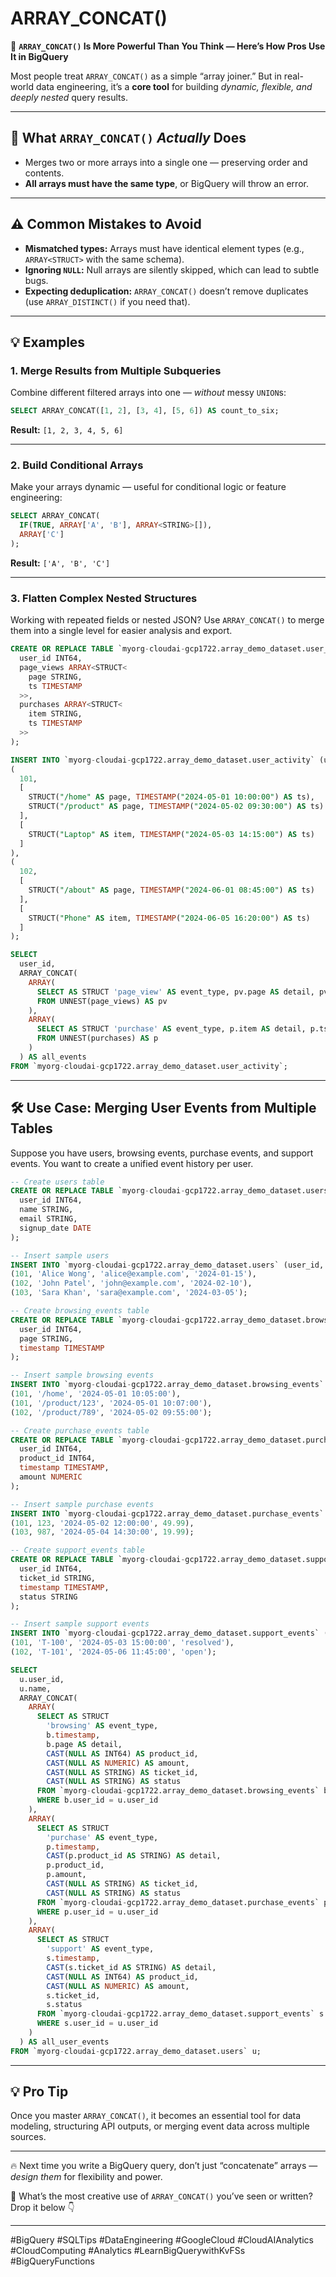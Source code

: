 # ARRAY_CONCAT()

🚀 **`ARRAY_CONCAT()` Is More Powerful Than You Think — Here’s How Pros Use It in BigQuery**

Most people treat `ARRAY_CONCAT()` as a simple “array joiner.” But in real-world data engineering, it’s a **core tool** for building *dynamic, flexible, and deeply nested* query results.

---

## 🧠 What `ARRAY_CONCAT()` *Actually* Does

- Merges two or more arrays into a single one — preserving order and contents.
- **All arrays must have the same type**, or BigQuery will throw an error.

---

## ⚠️ Common Mistakes to Avoid

- **Mismatched types:** Arrays must have identical element types (e.g., `ARRAY<STRUCT>` with the same schema).
- **Ignoring `NULL`:** Null arrays are silently skipped, which can lead to subtle bugs.
- **Expecting deduplication:** `ARRAY_CONCAT()` doesn’t remove duplicates (use `ARRAY_DISTINCT()` if you need that).

---

## 💡 Examples

### 1. Merge Results from Multiple Subqueries

Combine different filtered arrays into one — *without* messy `UNION`s:

```sql
SELECT ARRAY_CONCAT([1, 2], [3, 4], [5, 6]) AS count_to_six;
```
**Result:** `[1, 2, 3, 4, 5, 6]`

---

### 2. Build Conditional Arrays

Make your arrays dynamic — useful for conditional logic or feature engineering:

```sql
SELECT ARRAY_CONCAT(
  IF(TRUE, ARRAY['A', 'B'], ARRAY<STRING>[]),
  ARRAY['C']
);
```
**Result:** `['A', 'B', 'C']`

---

### 3. Flatten Complex Nested Structures

Working with repeated fields or nested JSON? Use `ARRAY_CONCAT()` to merge them into a single level for easier analysis and export.

```sql
CREATE OR REPLACE TABLE `myorg-cloudai-gcp1722.array_demo_dataset.user_activity` (
  user_id INT64,
  page_views ARRAY<STRUCT<
    page STRING,
    ts TIMESTAMP
  >>,
  purchases ARRAY<STRUCT<
    item STRING,
    ts TIMESTAMP
  >>
);
```

```sql
INSERT INTO `myorg-cloudai-gcp1722.array_demo_dataset.user_activity` (user_id, page_views, purchases) VALUES
(
  101,
  [
    STRUCT("/home" AS page, TIMESTAMP("2024-05-01 10:00:00") AS ts),
    STRUCT("/product" AS page, TIMESTAMP("2024-05-02 09:30:00") AS ts)
  ],
  [
    STRUCT("Laptop" AS item, TIMESTAMP("2024-05-03 14:15:00") AS ts)
  ]
),
(
  102,
  [
    STRUCT("/about" AS page, TIMESTAMP("2024-06-01 08:45:00") AS ts)
  ],
  [
    STRUCT("Phone" AS item, TIMESTAMP("2024-06-05 16:20:00") AS ts)
  ]
);
```

```sql
SELECT
  user_id,
  ARRAY_CONCAT(
    ARRAY(
      SELECT AS STRUCT 'page_view' AS event_type, pv.page AS detail, pv.ts AS event_timestamp
      FROM UNNEST(page_views) AS pv
    ),
    ARRAY(
      SELECT AS STRUCT 'purchase' AS event_type, p.item AS detail, p.ts AS event_timestamp
      FROM UNNEST(purchases) AS p
    )
  ) AS all_events
FROM `myorg-cloudai-gcp1722.array_demo_dataset.user_activity`;
```

---

## 🛠️ Use Case: Merging User Events from Multiple Tables

Suppose you have users, browsing events, purchase events, and support events. You want to create a unified event history per user.

```sql
-- Create users table
CREATE OR REPLACE TABLE `myorg-cloudai-gcp1722.array_demo_dataset.users` (
  user_id INT64,
  name STRING,
  email STRING,
  signup_date DATE
);

-- Insert sample users
INSERT INTO `myorg-cloudai-gcp1722.array_demo_dataset.users` (user_id, name, email, signup_date) VALUES
(101, 'Alice Wong', 'alice@example.com', '2024-01-15'),
(102, 'John Patel', 'john@example.com', '2024-02-10'),
(103, 'Sara Khan', 'sara@example.com', '2024-03-05');

-- Create browsing_events table
CREATE OR REPLACE TABLE `myorg-cloudai-gcp1722.array_demo_dataset.browsing_events` (
  user_id INT64,
  page STRING,
  timestamp TIMESTAMP
);

-- Insert sample browsing events
INSERT INTO `myorg-cloudai-gcp1722.array_demo_dataset.browsing_events` (user_id, page, timestamp) VALUES
(101, '/home', '2024-05-01 10:05:00'),
(101, '/product/123', '2024-05-01 10:07:00'),
(102, '/product/789', '2024-05-02 09:55:00');

-- Create purchase_events table
CREATE OR REPLACE TABLE `myorg-cloudai-gcp1722.array_demo_dataset.purchase_events` (
  user_id INT64,
  product_id INT64,
  timestamp TIMESTAMP,
  amount NUMERIC
);

-- Insert sample purchase events
INSERT INTO `myorg-cloudai-gcp1722.array_demo_dataset.purchase_events` (user_id, product_id, timestamp, amount) VALUES
(101, 123, '2024-05-02 12:00:00', 49.99),
(103, 987, '2024-05-04 14:30:00', 19.99);

-- Create support_events table
CREATE OR REPLACE TABLE `myorg-cloudai-gcp1722.array_demo_dataset.support_events` (
  user_id INT64,
  ticket_id STRING,
  timestamp TIMESTAMP,
  status STRING
);

-- Insert sample support events
INSERT INTO `myorg-cloudai-gcp1722.array_demo_dataset.support_events` (user_id, ticket_id, timestamp, status) VALUES
(101, 'T-100', '2024-05-03 15:00:00', 'resolved'),
(102, 'T-101', '2024-05-06 11:45:00', 'open');
```

```sql
SELECT
  u.user_id,
  u.name,
  ARRAY_CONCAT(
    ARRAY(
      SELECT AS STRUCT
        'browsing' AS event_type,
        b.timestamp,
        b.page AS detail,
        CAST(NULL AS INT64) AS product_id,
        CAST(NULL AS NUMERIC) AS amount,
        CAST(NULL AS STRING) AS ticket_id,
        CAST(NULL AS STRING) AS status
      FROM `myorg-cloudai-gcp1722.array_demo_dataset.browsing_events` b
      WHERE b.user_id = u.user_id
    ),
    ARRAY(
      SELECT AS STRUCT
        'purchase' AS event_type,
        p.timestamp,
        CAST(p.product_id AS STRING) AS detail,
        p.product_id,
        p.amount,
        CAST(NULL AS STRING) AS ticket_id,
        CAST(NULL AS STRING) AS status
      FROM `myorg-cloudai-gcp1722.array_demo_dataset.purchase_events` p
      WHERE p.user_id = u.user_id
    ),
    ARRAY(
      SELECT AS STRUCT
        'support' AS event_type,
        s.timestamp,
        CAST(s.ticket_id AS STRING) AS detail,
        CAST(NULL AS INT64) AS product_id,
        CAST(NULL AS NUMERIC) AS amount,
        s.ticket_id,
        s.status
      FROM `myorg-cloudai-gcp1722.array_demo_dataset.support_events` s
      WHERE s.user_id = u.user_id
    )
  ) AS all_user_events
FROM `myorg-cloudai-gcp1722.array_demo_dataset.users` u;
```

---

## 💡 Pro Tip

Once you master `ARRAY_CONCAT()`, it becomes an essential tool for data modeling, structuring API outputs, or merging event data across multiple sources.

---

🔥 Next time you write a BigQuery query, don’t just “concatenate” arrays — *design them* for flexibility and power.

💭 What’s the most creative use of `ARRAY_CONCAT()` you’ve seen or written? Drop it below 👇

---

#BigQuery #SQLTips #DataEngineering #GoogleCloud #CloudAIAnalytics #CloudComputing #Analytics #LearnBigQuerywithKvFSs #BigQueryFunctions